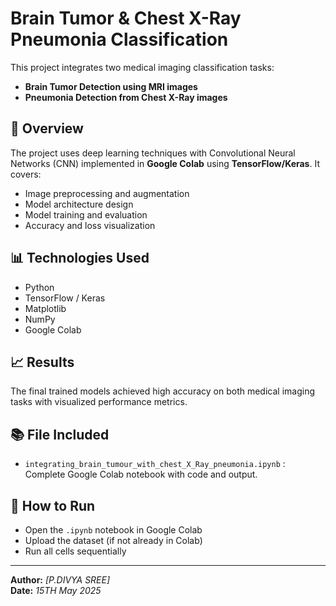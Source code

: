 # Brain Tumor & Chest X-Ray Pneumonia Classification

This project integrates two medical imaging classification tasks:
- **Brain Tumor Detection using MRI images**
- **Pneumonia Detection from Chest X-Ray images**

## 📄 Overview
The project uses deep learning techniques with Convolutional Neural Networks (CNN) implemented in **Google Colab** using **TensorFlow/Keras**. It covers:
- Image preprocessing and augmentation
- Model architecture design
- Model training and evaluation
- Accuracy and loss visualization

## 📊 Technologies Used
- Python
- TensorFlow / Keras
- Matplotlib
- NumPy
- Google Colab

## 📈 Results
The final trained models achieved high accuracy on both medical imaging tasks with visualized performance metrics.

## 📚 File Included
- `integrating_brain_tumour_with_chest_X_Ray_pneumonia.ipynb` : Complete Google Colab notebook with code and output.

## 🔗 How to Run
- Open the `.ipynb` notebook in Google Colab
- Upload the dataset (if not already in Colab)
- Run all cells sequentially

---

**Author:** *[P.DIVYA SREE]*  
**Date:** *15TH May 2025*
